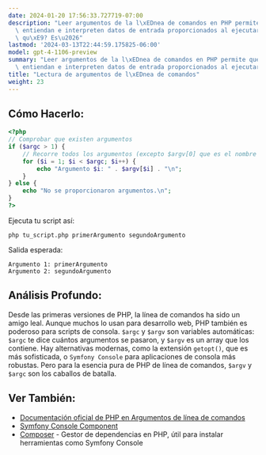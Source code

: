 ```yaml
---
date: 2024-01-20 17:56:33.727719-07:00
description: "Leer argumentos de la l\xEDnea de comandos en PHP permite que tus scripts\
  \ entiendan e interpreten datos de entrada proporcionados al ejecutarse. \xBFPor\
  \ qu\xE9? Es\u2026"
lastmod: '2024-03-13T22:44:59.175825-06:00'
model: gpt-4-1106-preview
summary: "Leer argumentos de la l\xEDnea de comandos en PHP permite que tus scripts\
  \ entiendan e interpreten datos de entrada proporcionados al ejecutarse."
title: "Lectura de argumentos de l\xEDnea de comandos"
weight: 23
---
```


## Cómo Hacerlo:
```PHP
<?php
// Comprobar que existen argumentos
if ($argc > 1) {
    // Recorre todos los argumentos (excepto $argv[0] que es el nombre del script)
    for ($i = 1; $i < $argc; $i++) {
        echo "Argumento $i: " . $argv[$i] . "\n";
    }
} else {
    echo "No se proporcionaron argumentos.\n";
}
?>
```
Ejecuta tu script así:
```
php tu_script.php primerArgumento segundoArgumento
```
Salida esperada:
```
Argumento 1: primerArgumento
Argumento 2: segundoArgumento
```

## Análisis Profundo:
Desde las primeras versiones de PHP, la línea de comandos ha sido un amigo leal. Aunque muchos lo usan para desarrollo web, PHP también es poderoso para scripts de consola. `$argc` y `$argv` son variables automáticas: `$argc` te dice cuántos argumentos se pasaron, y `$argv` es un array que los contiene. Hay alternativas modernas, como la extensión `getopt()`, que es más sofisticada, o `Symfony Console` para aplicaciones de consola más robustas. Pero para la esencia pura de PHP de línea de comandos, `$argv` y `$argc` son los caballos de batalla.

## Ver También:
- [Documentación oficial de PHP en Argumentos de línea de comandos](https://www.php.net/manual/es/features.commandline.php)
- [Symfony Console Component](https://symfony.com/doc/current/components/console.html)
- [Composer](https://getcomposer.org/) - Gestor de dependencias en PHP, útil para instalar herramientas como Symfony Console
